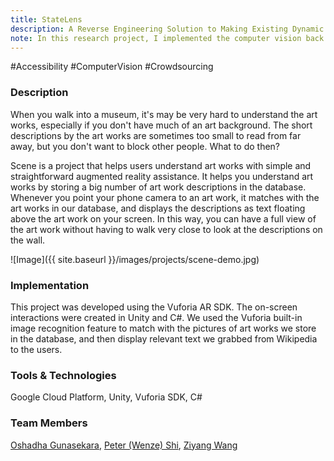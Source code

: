```yaml
---
title: StateLens
description: A Reverse Engineering Solution to Making Existing Dynamic Touchscreens Accessible
note: In this research project, I implemented the computer vision back end including reference image matching, dynamic state diagram construction, fingertip detection and feedback instructions, etc. I also prototyped the 3D printed assistive fingercap, ran technical evaluations and user studies, and participated in paper writing.
---
```


\#Accessibility \#ComputerVision \#Crowdsourcing

### Description

When you walk into a museum, it's may be very hard to understand the art works, especially if you don't have much of an art background. The short descriptions by the art works are sometimes too small to read from far away, but you don't want to block other people. What to do then?

Scene is a project that helps users understand art works with simple and straightforward augmented reality assistance. It helps you understand art works by storing a big number of art work descriptions in the database. Whenever you point your phone camera to an art work, it matches with the art works in our database, and displays the descriptions as text floating above the art work on your screen. In this way, you can have a full view of the art work without having to walk very close to look at the descriptions on the wall.

![Image]({{ site.baseurl }}/images/projects/scene-demo.jpg)

### Implementation

This project was developed using the Vuforia AR SDK. The on-screen interactions were created in Unity and C#. We used the Vuforia built-in image recognition feature to match with the pictures of art works we store in the database, and then display relevant text we grabbed from Wikipedia to the users.

### Tools & Technologies

Google Cloud Platform, Unity, Vuforia SDK, C#

### Team Members

[Oshadha Gunasekara](https://www.linkedin.com/in/oshadhagunasekara), [Peter (Wenze) Shi](https://www.linkedin.com/in/wenze-shi-15920b15b/), [Ziyang Wang](https://www.linkedin.com/in/ziyang-wang-cmu/)

<!-- [Scene](https://github.com/judykong97/scene) -->
